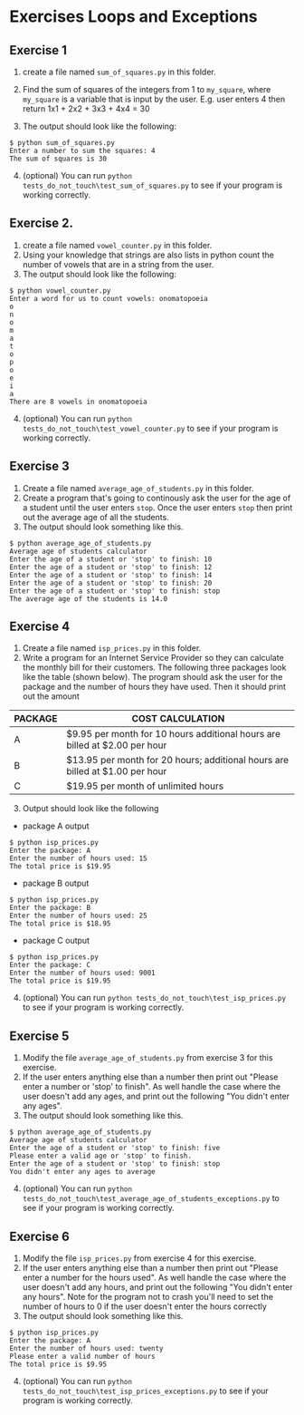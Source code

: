 # Exercises Loops and Exceptions

## Exercise 1
1. create a file named `sum_of_squares.py` in this folder.
2. Find the sum of squares of the integers from 1 to `my_square`, where `my_square` is a variable that is input by the user. E.g. user enters 4 then return 1x1 + 2x2 + 3x3 + 4x4 = 30

3. The output should look like the following:
```
$ python sum_of_squares.py
Enter a number to sum the squares: 4
The sum of squares is 30
```
4. (optional) You can run `python tests_do_not_touch\test_sum_of_squares.py` to see if your program is working correctly.

## Exercise 2.
1. create a file named `vowel_counter.py` in this folder.
2. Using your knowledge that strings are also lists in python count the number of vowels that are in a string from the user.
3. The output should look like the following:
```
$ python vowel_counter.py
Enter a word for us to count vowels: onomatopoeia
o
n
o
m
a
t
o
p
o
e
i
a
There are 8 vowels in onomatopoeia
```
4. (optional) You can run `python tests_do_not_touch\test_vowel_counter.py` to see if your program is working correctly.

## Exercise 3
1. Create a file named `average_age_of_students.py` in this folder.
2. Create a program that's going to continously ask the user for the age of a student until the user enters `stop`. Once the user enters `stop` then print out the average age of all the students.
3. The output should look something like this.
```
$ python average_age_of_students.py
Average age of students calculator
Enter the age of a student or 'stop' to finish: 10
Enter the age of a student or 'stop' to finish: 12
Enter the age of a student or 'stop' to finish: 14
Enter the age of a student or 'stop' to finish: 20
Enter the age of a student or 'stop' to finish: stop
The average age of the students is 14.0
```


## Exercise 4
1. Create a file named `isp_prices.py` in this folder.
2. Write a program for an Internet Service Provider so they can calculate the monthly bill for their customers. The following three packages look like the table (shown below). The program should ask the user for the package and the number of hours they have used. Then it should print out the amount 

|PACKAGE| COST CALCULATION|
|-------|-----------------|
|A | $9.95 per month for 10 hours additional hours are billed at $2.00 per hour|
|B | $13.95 per month for 20 hours; additional hours are billed at $1.00 per hour |
|C | $19.95 per month of unlimited hours|

3. Output should look like the following
- package A output
```
$ python isp_prices.py
Enter the package: A
Enter the number of hours used: 15
The total price is $19.95
```
- package B output
```
$ python isp_prices.py
Enter the package: B
Enter the number of hours used: 25
The total price is $18.95
```
- package C output
```
$ python isp_prices.py
Enter the package: C
Enter the number of hours used: 9001
The total price is $19.95
```
4. (optional) You can run `python tests_do_not_touch\test_isp_prices.py` to see if your program is working correctly.


## Exercise 5
1. Modify the file `average_age_of_students.py` from exercise 3 for this exercise.
2. If the user enters anything else than a number then print out "Please enter a number or 'stop' to finish". As well handle the case where the user doesn't add any ages, and print out the following "You didn't enter any ages".
3. The output should look something like this.
```
$ python average_age_of_students.py
Average age of students calculator
Enter the age of a student or 'stop' to finish: five
Please enter a valid age or 'stop' to finish.
Enter the age of a student or 'stop' to finish: stop
You didn't enter any ages to average
```
4. (optional) You can run `python tests_do_not_touch\test_average_age_of_students_exceptions.py` to see if your program is working correctly.

## Exercise 6
1. Modify the file `isp_prices.py` from exercise 4 for this exercise.
2. If the user enters anything else than a number then print out "Please enter a number for the hours used". As well handle the case where the user doesn't add any hours, and print out the following "You didn't enter any hours". Note for the program not to crash you'll need to set the number of hours to 0 if the user doesn't enter the hours correctly
3. The output should look something like this.
```
$ python isp_prices.py
Enter the package: A
Enter the number of hours used: twenty
Please enter a valid number of hours
The total price is $9.95
```
4. (optional) You can run `python tests_do_not_touch\test_isp_prices_exceptions.py` to see if your program is working correctly.
